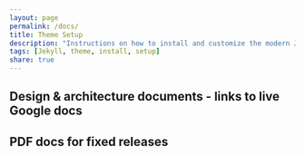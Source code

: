 ```yaml
---
layout: page
permalink: /docs/
title: Theme Setup
description: "Instructions on how to install and customize the modern Jekyll theme HPSTR."
tags: [Jekyll, theme, install, setup]
share: true
---
```


## Design & architecture documents - links to live Google docs

## PDF docs for fixed releases
